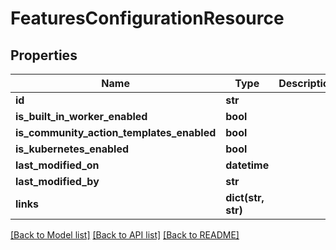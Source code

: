 # FeaturesConfigurationResource

## Properties
Name | Type | Description | Notes
------------ | ------------- | ------------- | -------------
**id** | **str** |  | [optional] 
**is_built_in_worker_enabled** | **bool** |  | [optional] 
**is_community_action_templates_enabled** | **bool** |  | [optional] 
**is_kubernetes_enabled** | **bool** |  | [optional] 
**last_modified_on** | **datetime** |  | [optional] 
**last_modified_by** | **str** |  | [optional] 
**links** | **dict(str, str)** |  | [optional] 

[[Back to Model list]](../README.md#documentation-for-models) [[Back to API list]](../README.md#documentation-for-api-endpoints) [[Back to README]](../README.md)


